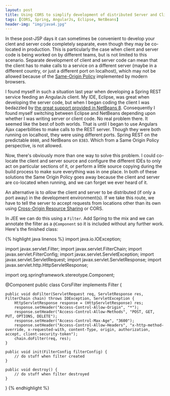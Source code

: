 ```yaml
---
layout: post
title: Using CORS to simplify development of distributed Server and Client applications
tags: [CORS, Spring, AngularJs, Eclipse, NetBeans]
header-img: "img/java4.jpg"
---
```

In these post-JSP days it can sometimes be convenient to develop your clent and server code completely separate, even though they may be co-located in production. This is particularly the case when client and server code is being worked on by different teams, but is not limited to this scenario. Separate development of client and server code can mean that the client has to make calls to a service on a different server (maybe in a different country, or just a different port on localhost), which may not be allowed because of the [Same-Origin Policy](http://en.wikipedia.org/wiki/Same-origin_policy) implemented by modern browsers.

I found myself in such a situation last year when developing a Spring REST service feeding an AngularJs client. My IDE, Eclipse, was great when developing the server code, but when I began coding the client I was bedazzled by [the great support provided in NetBeans 8](https://blogs.oracle.com/geertjan/entry/integrated_angularjs_development). Consequently I found myself switching between Eclipse and NetBeans depending upon whether I was writing server or client code. No real problem there. It seemed like the best of both worlds. That is until I began to use Angulars Ajax caperbilities to make calls to the REST server. Though they were both running on localhost, they were using different ports. Spring REST on the predictable `8080`,  and NetBeans on `8383`. Which from a Same Origin Policy perspective, is not allowed.

Now, there's obviously more than one way to solve this problem. I could co-locate the client and server source and configure the different IDEs to only act on particular sections of it, or perform a little source copying during the build process to make sure everything was in one place. In both of these solutions the Same Origin Policy goes away because the client and server are co-located when running, and we can forget we ever heard of it.

An alternative is to <i>allow</i> the client and server to be distributed (if only a port away) in the development environment(s). If we take this route, we have to tell the server to accept requests from locations other than its own using [Cross-Origin Resource Sharing](http://www.w3.org/TR/cors/) or CORS.

In JEE we can do this using a `Filter`. Add Spring to the mix and we can annotate the filter as a `@Component` so it is included without any further work. Here's the finished class:

{% highlight java linenos %}
import java.io.IOException;

import javax.servlet.Filter;
import javax.servlet.FilterChain;
import javax.servlet.FilterConfig;
import javax.servlet.ServletException;
import javax.servlet.ServletRequest;
import javax.servlet.ServletResponse;
import javax.servlet.http.HttpServletResponse;

import org.springframework.stereotype.Component;

@Component
public class CorsFilter implements Filter {

	public void doFilter(ServletRequest req, ServletResponse res, FilterChain chain) throws IOException, ServletException {
		HttpServletResponse response = (HttpServletResponse) res;
		response.setHeader("Access-Control-Allow-Origin", "*");
		response.setHeader("Access-Control-Allow-Methods", "POST, GET, PUT, OPTIONS, DELETE");
		response.setHeader("Access-Control-Max-Age", "3600");
		response.setHeader("Access-Control-Allow-Headers", "x-http-method-override, x-requested-with, content-Type, origin, authorization, accept, client-security-token");
		chain.doFilter(req, res);
	}

	public void init(FilterConfig filterConfig) {
		// do stuff when filter created
	}

	public void destroy() {
		// do stuff when filter destroyed
	}
}
{% endhighlight %}
